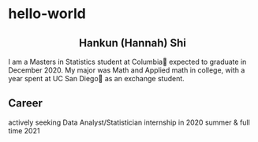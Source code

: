 # hello-world
<center>
  <h2> Hankun (Hannah) Shi </h2>
</center>
I am a Masters in Statistics student at Columbia🦁 expected to graduate in December 2020. My major was Math and Applied math in college, with a year spent at UC San Diego🔱 as an exchange student.
<h2> Career </h2>
 actively seeking Data Analyst/Statistician internship in 2020 summer & full time 2021
